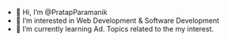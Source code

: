 - 👋 Hi, I’m @PratapParamanik
- 👀 I’m interested in Web Development & Software Development
- 🌱 I’m currently learning Ad. Topics related to the my interest.


<!---
PratapParamanik/PratapParamanik is a ✨ special ✨ repository because its `README.md` (this file) appears on your GitHub profile.
You can click the Preview link to take a look at your changes.
--->
